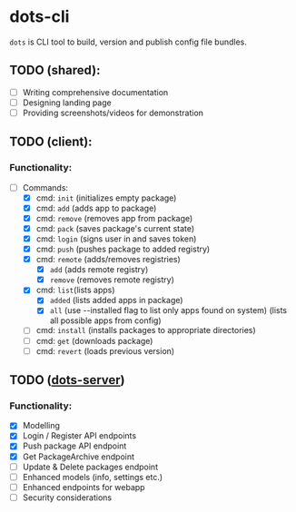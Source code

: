 # dots-cli

`dots` is CLI tool to build, version and publish config file bundles.

## TODO (shared):
- [ ] Writing comprehensive documentation
- [ ] Designing landing page
- [ ] Providing screenshots/videos for demonstration

## TODO (client):
### Functionality:
- [ ] Commands:
    - [x] cmd: `init` (initializes empty package)
    - [x] cmd: `add` (adds app to package)
    - [x] cmd: `remove` (removes app from package)
    - [x] cmd: `pack` (saves package's current state)
    - [x] cmd: `login` (signs user in and saves token)
    - [x] cmd: `push` (pushes package to added registry)
    - [x] cmd: `remote` (adds/removes registries)
      - [x] `add` (adds remote registry)
      - [x] `remove` (removes remote registry)
    - [x] cmd: `list`(lists apps)
      - [x] `added` (lists added apps in package)
      - [x] `all` (use --installed flag to list only apps found on system) (lists all possible apps from config)
    - [ ] cmd: `install` (installs packages to appropriate directories)
    - [ ] cmd: `get` (downloads package)
    - [ ] cmd: `revert` (loads previous version)

## TODO ([dots-server](github.com/alvanrahimli/dots-server))
### Functionality:
- [x] Modelling
- [x] Login / Register API endpoints
- [x] Push package API endpoint
- [x] Get PackageArchive endpoint
- [ ] Update & Delete packages endpoint
- [ ] Enhanced models (info, settings etc.)
- [ ] Enhanced endpoints for webapp
- [ ] Security considerations
